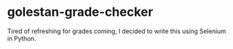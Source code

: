# golestan-grade-checker
Tired of refreshing for grades coming, I decided to write this using Selenium in Python.

